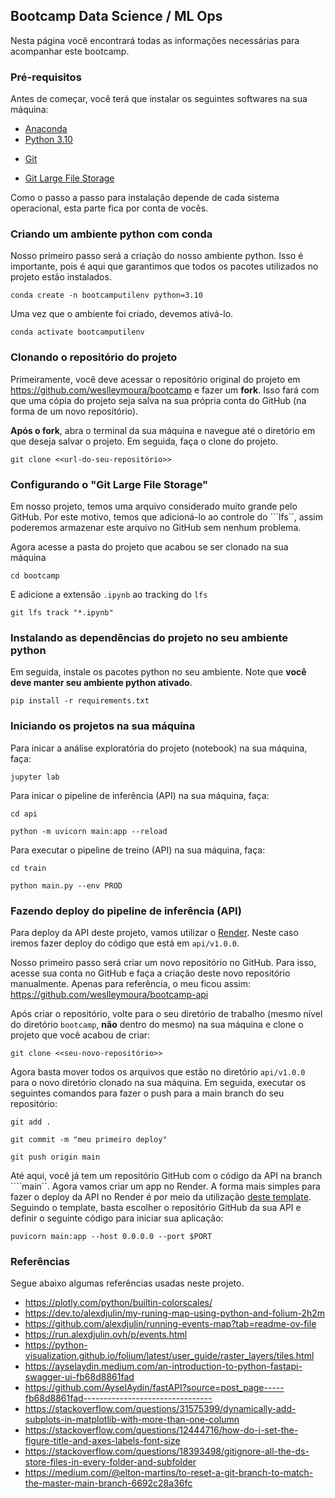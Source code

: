 ## Bootcamp Data Science / ML Ops

Nesta página você encontrará todas as informações necessárias para acompanhar este bootcamp.

### Pré-requisitos

Antes de começar, você terá que instalar os seguintes softwares na sua máquina:
* [Anaconda](https://www.anaconda.com/download) 
* [Python 3.10](https://www.python.org/downloads/)
+ [Git](https://git-scm.com/book/en/v2/Getting-Started-Installing-Git)
* [Git Large File Storage](https://docs.github.com/pt/repositories/working-with-files/managing-large-files/installing-git-large-file-storage)

Como o passo a passo para instalação depende de cada sistema operacional, esta parte fica por conta de vocês. 

### Criando um ambiente python com conda

Nosso primeiro passo será a criação do nosso ambiente python. Isso é importante, pois é aqui que garantimos que todos os pacotes utilizados no projeto estão instalados.

```conda create -n bootcamputilenv python=3.10```

Uma vez que o ambiente foi criado, devemos ativá-lo.

```conda activate bootcamputilenv```

### Clonando o repositório do projeto

Primeiramente, você deve acessar o repositório original do projeto em https://github.com/weslleymoura/bootcamp e fazer um **fork**. Isso fará com que uma cópia do projeto seja salva na sua própria conta do GitHub (na forma de um novo repositório). 

**Após o fork**, abra o terminal da sua máquina e navegue até o diretório em que deseja salvar o projeto. Em seguida, faça o clone do projeto.

```git clone <<url-do-seu-repositório>>```

### Configurando o "Git Large File Storage"

Em nosso projeto, temos uma arquivo considerado muito grande pelo GitHub. Por este motivo, temos que adicioná-lo ao controle do ```lfs``, assim poderemos armazenar este arquivo no GitHub sem nenhum problema.

Agora acesse a pasta do projeto que acabou se ser clonado na sua máquina

```cd bootcamp ```

E adicione a extensão ```.ipynb``` ao tracking do ```lfs```

```git lfs track "*.ipynb"```

### Instalando as dependências do projeto no seu ambiente python

Em seguida, instale os pacotes python no seu ambiente. Note que **você deve manter seu ambiente python ativado**.

```pip install -r requirements.txt```

### Iniciando os projetos na sua máquina

Para inicar a análise exploratória do projeto (notebook) na sua máquina, faça:

```jupyter lab```

Para inicar o pipeline de inferência (API) na sua máquina, faça:

```cd api```

```python -m uvicorn main:app --reload```

Para executar o pipeline de treino (API) na sua máquina, faça:

```cd train```

```python main.py --env PROD```

### Fazendo deploy do pipeline de inferência (API)

Para deploy da API deste projeto, vamos utilizar o [Render](https://dashboard.render.com/).
Neste caso iremos fazer deploy do código que está em ```api/v1.0.0```.

Nosso primeiro passo será criar um novo repositório no GitHub. Para isso, acesse sua conta no GitHub e faça a criação deste novo repositório manualmente. 
Apenas para referência, o meu ficou assim: https://github.com/weslleymoura/bootcamp-api

Após criar o repositório, volte para o seu diretório de trabalho (mesmo nível do diretório ```bootcamp```, **não** dentro do mesmo) na sua máquina e clone o projeto que você acabou de criar:

```git clone <<seu-novo-repositório>>```

Agora basta mover todos os arquivos que estão no diretório ```api/v1.0.0``` para o novo diretório clonado na sua máquina.
Em seguida, executar os seguintes comandos para fazer o push para a main branch do seu repositório:

```git add .```

```git commit -m "meu primeiro deploy"```

```git push origin main```

Até aqui, você já tem um repositório GitHub com o código da API na branch ````main``. Agora vamos criar um app no Render.
A forma mais simples para fazer o deploy da API no Render é por meio da utilização [deste template](https://docs.render.com/deploy-fastapi).
Seguindo o template, basta escolher o repositório GitHub da sua API e definir o seguinte código para iniciar sua aplicação:

```puvicorn main:app --host 0.0.0.0 --port $PORT```

### Referências

Segue abaixo algumas referências usadas neste projeto.

* https://plotly.com/python/builtin-colorscales/
* https://dev.to/alexdjulin/my-runing-map-using-python-and-folium-2h2m
* https://github.com/alexdjulin/running-events-map?tab=readme-ov-file
* https://run.alexdjulin.ovh/p/events.html
* https://python-visualization.github.io/folium/latest/user_guide/raster_layers/tiles.html
* https://ayselaydin.medium.com/an-introduction-to-python-fastapi-swagger-ui-fb68d8861fad
* https://github.com/AyselAydin/fastAPI?source=post_page-----fb68d8861fad--------------------------------
* https://stackoverflow.com/questions/31575399/dynamically-add-subplots-in-matplotlib-with-more-than-one-column
* https://stackoverflow.com/questions/12444716/how-do-i-set-the-figure-title-and-axes-labels-font-size
* https://stackoverflow.com/questions/18393498/gitignore-all-the-ds-store-files-in-every-folder-and-subfolder
* https://medium.com/@elton-martins/to-reset-a-git-branch-to-match-the-master-main-branch-6692c28a36fc